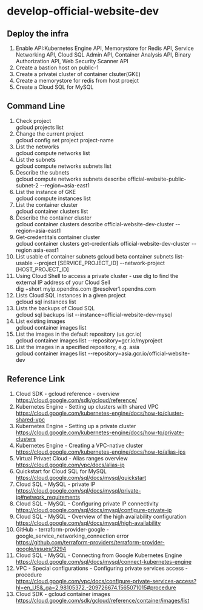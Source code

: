 # develop-official-website-dev
## Deploy the infra
1. Enable API:Kubernetes Engine API, Memorystore for Redis API, Service Networking API, Cloud SQL Admin API, Container Analysis API, Binary Authorization API, Web Security Scanner API<br />
2. Create a bastion host on public-1<br />
3. Create a privatei cluster of container clsuter(GKE)<br />
4. Create a memorystore for redis from host proejct<br />
5. Create a Cloud SQL for MySQL<br />

## Command Line
1. Check project<br />
gcloud projects list<br />
2. Change the current project<br />
gcloud config set project project-name<br />
3. List the networks<br />
gcloud compute networks list<br />
4. List the subnets<br />
gcloud compute networks subnets list<br />
5. Describe the subnets<br />
gcloud compute networks subnets describe official-website-public-subnet-2 --region=asia-east1<br />
6. List the instance of GKE<br />
gcloud compute instances list<br />
7. List the container cluster<br /> 
gcloud container clusters list<br />
8. Describe the container cluster<br />
gcloud container clusters describe official-website-dev-cluster --region=asia-east1<br />
9. Get-credentitals container cluster<br />
gcloud container clusters get-credentials official-website-dev-cluster --region asia-east1
10. List usable of container subnets
gcloud beta container subnets list-usable --project [SERVICE_PROJECT_ID] --network-project [HOST_PROJECT_ID]
11. Using Cloud Shell to access a private cluster - use dig to find the external IP address of your Cloud Sell<br />
dig +short myip.opendns.com @resolver1.opendns.com<br />
12. Lists Cloud SQL instances in a given project<br />
gcloud sql instances list<br />
13. Lists the backups of Cloud SQL<br />
gcloud sql backups list --instance=official-website-dev-mysql<br />
14. List existing images<br />
gcloud container images list<br />
15. List the images in the default repository (us.gcr.io)<br />
gcloud container images list --repository=gcr.io/myproject<br />
16. List the images in a specified repository, e.g. asia<br />
gcloud container images list --repository=asia.gcr.io/official-website-dev<br />


## Reference Link
1. Cloud SDK - gcloud reference - overview
https://cloud.google.com/sdk/gcloud/reference/
2. Kubernetes Engine - Setting up clusters with shared VPC<br />
https://cloud.google.com/kubernetes-engine/docs/how-to/cluster-shared-vpc<br />
3. Kubernetes Engine - Setting up a private cluster<br />
https://cloud.google.com/kubernetes-engine/docs/how-to/private-clusters<br />
4. Kubernetes Engine - Creating a VPC-native cluster<br />
https://cloud.google.com/kubernetes-engine/docs/how-to/alias-ips<br />
5. Virtual Privaet Cloud - Alias ranges overview<br />
https://cloud.google.com/vpc/docs/alias-ip<br />
6. Quickstart for Cloud SQL for MySQL
https://cloud.google.com/sql/docs/mysql/quickstart
7. Cloud SQL - MySQL - private IP<br />
https://cloud.google.com/sql/docs/mysql/private-ip#network_requirements<br />
8. Cloud SQL - MySQL - Configuring private IP connectivity<br />
https://cloud.google.com/sql/docs/mysql/configure-private-ip<br />
9. Cloud SQL - MySQL - Overview of the high availability configuration<br />
https://cloud.google.com/sql/docs/mysql/high-availability<br />
10. GitHub - terraform-provider-google - google_service_networking_connection error<br />
https://github.com/terraform-providers/terraform-provider-google/issues/3294<br />
11. Cloud SQL - MySQL - Connecting from Google Kubernetes Engine<br />
https://cloud.google.com/sql/docs/mysql/connect-kubernetes-engine<br />
12. VPC - Special configurations - Configuring private services access - procedure<br />
https://cloud.google.com/vpc/docs/configure-private-services-access?hl=en_US&_ga=2.98105372.-209726674.1565071015#procedure<br />
13. Cloud SDK - gcloud container images
https://cloud.google.com/sdk/gcloud/reference/container/images/list
